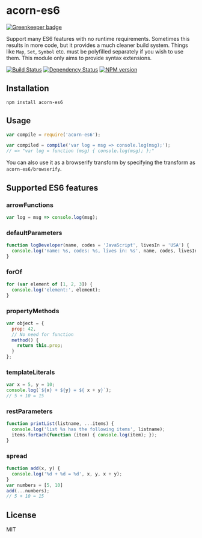 # acorn-es6

[![Greenkeeper badge](https://badges.greenkeeper.io/ForbesLindesay/acorn-es6.svg)](https://greenkeeper.io/)

Support many ES6 features with no runtime requirements.  Sometimes this results in more code, but it provides a much cleaner build system.  Things like `Map`, `Set`, `Symbol` etc. must be polyfilled separately if you wish to use them.  This module only aims to provide syntax extensions.

[![Build Status](https://img.shields.io/travis/ForbesLindesay/acorn-es6/master.svg)](https://travis-ci.org/ForbesLindesay/acorn-es6)
[![Dependency Status](https://img.shields.io/david/ForbesLindesay/acorn-es6.svg)](https://david-dm.org/ForbesLindesay/acorn-es6)
[![NPM version](https://img.shields.io/npm/v/acorn-es6.svg)](https://www.npmjs.org/package/acorn-es6)

## Installation

    npm install acorn-es6

## Usage

```js
var compile = require('acorn-es6');

var compiled = compile('var log = msg => console.log(msg);');
// => "var log = function (msg) { console.log(msg); };"
```

You can also use it as a browserify transform by specifying the transform as `acorn-es6/browserify`.

## Supported ES6 features

### arrowFunctions

```js
var log = msg => console.log(msg);
```

### defaultParameters

```js
function logDeveloper(name, codes = 'JavaScript', livesIn = 'USA') {
  console.log('name: %s, codes: %s, lives in: %s', name, codes, livesIn);
}
```

### forOf

```js
for (var element of [1, 2, 3]) {
  console.log('element:', element);
}
```

### propertyMethods

```js
var object = {
  prop: 42,
  // No need for function
  method() {
    return this.prop;
  }
};
```

### templateLiterals

```js
var x = 5, y = 10;
console.log(`${x} + ${y} = ${ x + y}`);
// 5 + 10 = 15
```

### restParameters

```js
function printList(listname, ...items) {
  console.log('list %s has the following items', listname);
  items.forEach(function (item) { console.log(item); });
}
```

### spread

```js
function add(x, y) {
  console.log('%d + %d = %d', x, y, x + y);
}
var numbers = [5, 10]
add(...numbers);
// 5 + 10 = 15
```

## License

  MIT
